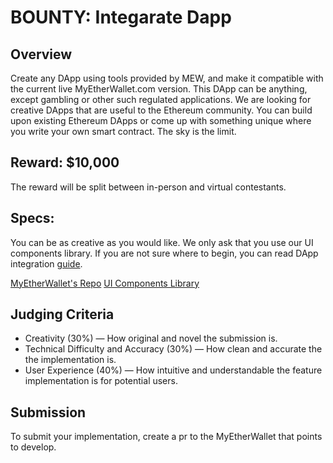 
# BOUNTY: Integarate Dapp
## Overview
Create any DApp using tools provided by MEW, and make it compatible with the current live MyEtherWallet.com version. This DApp can be anything, except gambling or other such regulated applications. We are looking for creative DApps that are useful to the Ethereum community. You can build upon existing Ethereum DApps or come up with something unique where you write your own smart contract. The sky is the limit.

## Reward: $10,000
The reward will be split between in-person and virtual contestants.

## Specs:
You can be as creative as you would like. We only ask that you use our UI components library. If you are not sure where to begin, you can read DApp integration [guide]().

[MyEtherWallet's Repo](https://github.com/MyEtherWallet/MyEtherWallet)
[UI Components Library](https://myetherwallet.github.io/mew-components/?path=/story/mewaddressselect--mew-address-select)

## Judging Criteria
- Creativity (30%) — How original and novel the submission is.
- Technical Difficulty and Accuracy (30%) — How clean and accurate the the implementation is.
- User Experience (40%) — How intuitive and understandable the feature implementation is for potential users.

## Submission
To submit your implementation, create a pr to the MyEtherWallet that points to develop. 